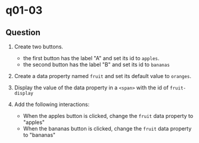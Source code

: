 # q01-03

## Question
1. Create two buttons. 
   * the first button has the label "A" and set its id to `apples`.
   * the second button has the label "B" and set its id to `bananas`

2. Create a data property named `fruit` and set its default value to `oranges`.

3. Display the value of the data property in a `<span>` with the id of `fruit-display`

3. Add the following interactions:
   * When the apples button is clicked, change the `fruit` data property to "apples"
   * When the bananas button is clicked, change the `fruit` data property to "bananas"

